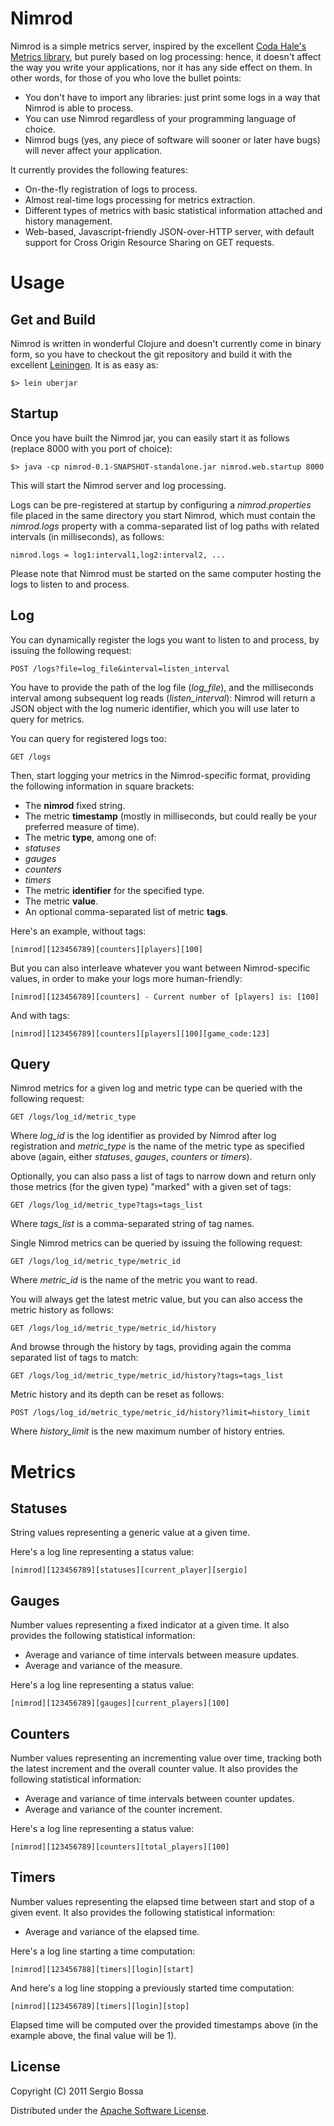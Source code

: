 # Nimrod

Nimrod is a simple metrics server, inspired by the excellent [Coda Hale's Metrics library](https://github.com/codahale/metrics/), but purely based on log processing:
hence, it doesn't affect the way you write your applications, nor it has any side effect on them.
In other words, for those of you who love the bullet points:

* You don't have to import any libraries: just print some logs in a way that Nimrod is able to process.
* You can use Nimrod regardless of your programming language of choice.
* Nimrod bugs (yes, any piece of software will sooner or later have bugs) will never affect your application.

It currently provides the following features:

* On-the-fly registration of logs to process.
* Almost real-time logs processing for metrics extraction.
* Different types of metrics with basic statistical information attached and history management.
* Web-based, Javascript-friendly JSON-over-HTTP server, with default support for Cross Origin Resource Sharing on GET requests.

# Usage

## Get and Build

Nimrod is written in wonderful Clojure and doesn't currently come in binary form, so you have to checkout the git repository and build it with the excellent [Leiningen](http://github.com/technomancy/leiningen).
It is as easy as:

    $> lein uberjar

## Startup

Once you have built the Nimrod jar, you can easily start it as follows (replace 8000 with you port of choice):

    $> java -cp nimrod-0.1-SNAPSHOT-standalone.jar nimrod.web.startup 8000

This will start the Nimrod server and log processing.

Logs can be pre-registered at startup by configuring a *nimrod.properties* file placed in the same directory you start Nimrod,
which must contain the *nimrod.logs* property with a comma-separated list of log paths with related intervals (in milliseconds), as follows:

    nimrod.logs = log1:interval1,log2:interval2, ...

Please note that Nimrod must be started on the same computer hosting the logs to listen to and process.

## Log

You can dynamically register the logs you want to listen to and process, by issuing the following request:

    POST /logs?file=log_file&interval=listen_interval

You have to provide the path of the log file (*log_file*), and the milliseconds interval among subsequent log reads (*listen_interval*):
Nimrod will return a JSON object with the log numeric identifier, which you will use later to query for metrics.

You can query for registered logs too:

    GET /logs

Then, start logging your metrics in the Nimrod-specific format, providing the following information in square brackets:

* The **nimrod** fixed string.
* The metric **timestamp** (mostly in milliseconds, but could really be your preferred measure of time).
* The metric **type**, among one of:
 * *statuses*
 * *gauges*
 * *counters*
 * *timers*
* The metric **identifier** for the specified type.
* The metric **value**.
* An optional comma-separated list of metric **tags**.

Here's an example, without tags:

    [nimrod][123456789][counters][players][100]

But you can also interleave whatever you want between Nimrod-specific values, in order to make your logs more human-friendly:

    [nimrod][123456789][counters] - Current number of [players] is: [100]

And with tags:

    [nimrod][123456789][counters][players][100][game_code:123]

## Query

Nimrod metrics for a given log and metric type can be queried with the following request:

    GET /logs/log_id/metric_type

Where *log_id* is the log identifier as provided by Nimrod after log registration and *metric_type* is the name of the metric type as specified above
(again, either *statuses*, *gauges*, *counters* or *timers*).

Optionally, you can also pass a list of tags to narrow down and return only those metrics (for the given type) "marked" with a given set of tags:

    GET /logs/log_id/metric_type?tags=tags_list

Where *tags_list* is a comma-separated string of tag names.

Single Nimrod metrics can be queried by issuing the following request:

    GET /logs/log_id/metric_type/metric_id

Where *metric_id* is the name of the metric you want to read.

You will always get the latest metric value, but you can also access the metric history as follows:

    GET /logs/log_id/metric_type/metric_id/history

And browse through the history by tags, providing again the comma separated list of tags to match:

    GET /logs/log_id/metric_type/metric_id/history?tags=tags_list

Metric history and its depth can be reset as follows:

    POST /logs/log_id/metric_type/metric_id/history?limit=history_limit

Where *history_limit* is the new maximum number of history entries.

# Metrics

## Statuses

String values representing a generic value at a given time.

Here's a log line representing a status value:

    [nimrod][123456789][statuses][current_player][sergio]

## Gauges

Number values representing a fixed indicator at a given time.
It also provides the following statistical information:

* Average and variance of time intervals between measure updates.
* Average and variance of the measure.

Here's a log line representing a status value:

    [nimrod][123456789][gauges][current_players][100]

## Counters

Number values representing an incrementing value over time, tracking both the latest increment and the overall counter value.
It also provides the following statistical information:

* Average and variance of time intervals between counter updates.
* Average and variance of the counter increment.

Here's a log line representing a status value:

    [nimrod][123456789][counters][total_players][100]

## Timers

Number values representing the elapsed time between start and stop of a given event.
It also provides the following statistical information:

* Average and variance of the elapsed time.

Here's a log line starting a time computation:

    [nimrod][123456788][timers][login][start]

And here's a log line stopping a previously started time computation:

    [nimrod][123456789][timers][login][stop]

Elapsed time will be computed over the provided timestamps above (in the example above, the final value will be 1).


## License

Copyright (C) 2011 Sergio Bossa

Distributed under the [Apache Software License](http://www.apache.org/licenses/LICENSE-2.0.html).
